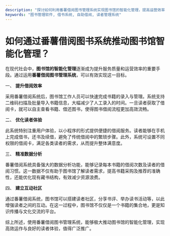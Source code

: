 ```yaml
---
description: "探讨如何利用番薯借阅图书管理系统实现图书馆的智能化管理，提高运营效率和读者体验。"
keywords: "图书管理软件, 借书系统, 自助借阅, 读者管理系统"
---
```

# 如何通过番薯借阅图书系统推动图书馆智能化管理？

在现代社会中，**图书馆的智能化管理**逐渐成为提升服务质量和运营效率的重要手段。通过运用**番薯借阅图书管理系统**，可以有效实现这一目标。

一、 **提升借阅效率**

采用番薯借阅系统后，图书馆工作人员可以快速完成书籍的录入与管理。系统支持二维码扫描及批量导入书籍信息，大幅减少了人工录入的时间。一旦读者获取了借阅卡，就可以自主查看书籍、借还图书，使得图书借阅流程更加高效流畅。

二、 **优化读者体验**

此系统特别注重用户体验，以小程序的形式提供便捷的借阅服务。读者能够在手机上完成借书，还书及续借，避免了传统借阅中的繁琐步骤。此外，系统可设置不同权限的借阅卡，满足各类读者的需求，从而提升整体满意度。

三、 **精准数据分析**

番薯借阅系统具备强大的数据分析功能，能够记录每本书籍的借阅次数及读者的借阅习惯。这一数据不仅有助于图书馆了解读者需求，提高书籍采购及推荐的准确性，还能优化现有藏书结构，有效减少资源浪费。

四、 **建立互动社区**

通过番薯借阅系统，图书馆可以搭建读者社区，分享书评、举办读书活动等，以此增强读者之间的互动。在这一过程中，图书馆不仅仅是一个书籍的集合地，更是知识传播与文化交流的平台。

综上所述，使用番薯借阅图书管理系统，能够极大推动图书馆的智能化管理，实现高效运作与良好的读者体验，值得广泛推广。

